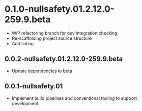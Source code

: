 # 0.1.0-nullsafety.01.2.12.0-259.9.beta

- WIP refactoring branch for dev integration checking
- Re-scaffolding project source structure
- Add linting

## 0.0.2-nullsafety.01.2.12.0-259.9.beta

- Update dependencies to beta

## 0.0.1-nullsafety.01

- Implement build pipelines and conventional tooling to support development

